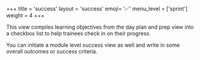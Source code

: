 +++
title = 'success'
layout = 'success'
emoji= '✅'
menu_level = ['sprint']
weight = 4
+++

This view compiles learning objectives from the day plan and prep view into a checkbox list to help trainees check in on their progress.

You can initiate a module level success view as well and write in some overall outcomes or success criteria.